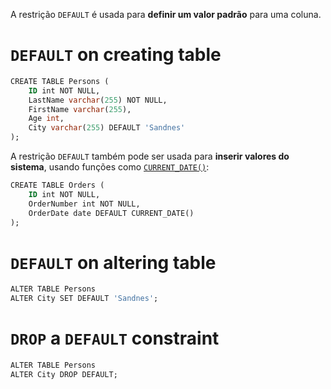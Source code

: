 A restrição `DEFAULT` é usada para **definir um valor padrão** para uma coluna.
# `DEFAULT` on creating table
```SQL
CREATE TABLE Persons (  
    ID int NOT NULL,  
    LastName varchar(255) NOT NULL,  
    FirstName varchar(255),  
    Age int,  
    City varchar(255) DEFAULT 'Sandnes'  
);
```

A restrição `DEFAULT` também pode ser usada para **inserir valores do sistema**, usando funções como [`CURRENT_DATE()`](https://www.w3schools.com/mysql/func_mysql_current_date.asp):
```SQL
CREATE TABLE Orders (  
    ID int NOT NULL,  
    OrderNumber int NOT NULL,  
    OrderDate date DEFAULT CURRENT_DATE()  
);
```
# `DEFAULT` on altering table
```SQL
ALTER TABLE Persons  
ALTER City SET DEFAULT 'Sandnes';
```
# `DROP` a `DEFAULT` constraint
```SQL
ALTER TABLE Persons  
ALTER City DROP DEFAULT;
```

